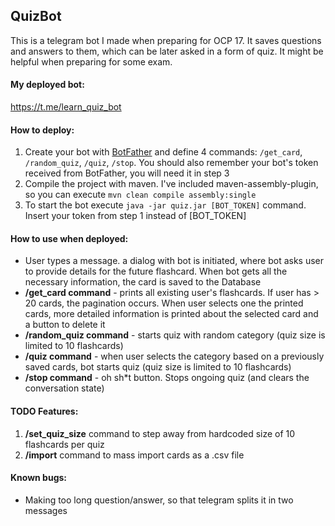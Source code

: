 ## QuizBot

This is a telegram bot I made when preparing for OCP 17. It saves questions and answers to them, which can be later asked in a form of quiz. It might be helpful when preparing for some exam.

#### My deployed bot: 
https://t.me/learn_quiz_bot

#### How to deploy:
1. Create your bot with [BotFather](https://t.me/BotFather) and define 4 commands: <code>/get_card</code>, <code>/random_quiz</code>, <code>/quiz</code>, <code>/stop</code>. You should also remember your bot's token received from BotFather, you will need it in step 3
2. Compile the project with maven. I've included maven-assembly-plugin, so you can execute <code>mvn clean compile assembly:single</code>
3. To start the bot execute <code>java -jar quiz.jar [BOT_TOKEN]</code> command. Insert your token from step 1 instead of [BOT_TOKEN]

#### How to use when deployed:
- User types a message. a dialog with bot is initiated, where bot asks user to provide details for the future flashcard. When bot gets all the necessary information, the card is saved to the Database
- <b>/get_card command</b> - prints all existing user's flashcards. If user has > 20 cards, the pagination occurs. When user selects one the printed cards, more detailed information is printed about the selected card and a button to delete it
- <b>/random_quiz command</b> - starts quiz with random category (quiz size is limited to 10 flashcards)
- <b>/quiz command</b> - when user selects the category based on a previously saved cards, bot starts quiz (quiz size is limited to 10 flashcards)
- <b>/stop command</b> - oh sh*t button. Stops ongoing quiz (and clears the conversation state)

#### TODO Features:
1. <b>/set_quiz_size</b> command to step away from hardcoded size of 10 flashcards per quiz
2. <b>/import</b> command to mass import cards as a .csv file

#### Known bugs:
- Making too long question/answer, so that telegram splits it in two messages
